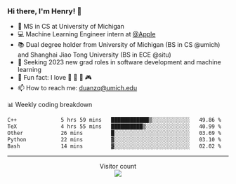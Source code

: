 ### Hi there, I'm Henry! 👋

- 🔭 MS in CS at University of Michigan
- 💻 Machine Learning Engineer intern at [@Apple](https://github.com/apple)
- 📚 Dual degree holder from University of Michigan (BS in CS @umich) and Shanghai Jiao Tong University (BS in ECE @situ)
- 🤖 Seeking 2023 new grad roles in software development and machine learning
- 🍁 Fun fact: I love 📸 🏓 🍜 🎮
- 📫 How to reach me: [duanzq@umich.edu](mailto:duanzq@umich.edu)

📊 Weekly coding breakdown
<!--START_SECTION:waka-->

```txt
C++              5 hrs 59 mins   ████████████▒░░░░░░░░░░░░   49.86 %
TeX              4 hrs 55 mins   ██████████▒░░░░░░░░░░░░░░   40.99 %
Other            26 mins         █░░░░░░░░░░░░░░░░░░░░░░░░   03.69 %
Python           22 mins         ▓░░░░░░░░░░░░░░░░░░░░░░░░   03.10 %
Bash             14 mins         ▓░░░░░░░░░░░░░░░░░░░░░░░░   02.02 %
```

<!--END_SECTION:waka-->

***
<p align="center"> 
  Visitor count<br>
  <img src="https://profile-counter.glitch.me/zlzq-duanzq/count.svg" />
</p>

<!-- ![Henry Duan's GitHub stats](https://github-readme-stats.vercel.app/api?username=zlzq-duanzq&show_icons=true)

![trophy](https://github-profile-trophy.vercel.app/?username=zlzq-duanzq&column=7)

[![Top Langs](https://github-readme-stats.vercel.app/api/top-langs/?username=zlzq-duanzq&layout=compact)](https://github.com/zlzq-duanzq/github-readme-stats) -->
